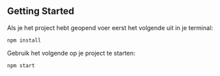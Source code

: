 
## Getting Started

Als je het project hebt geopend voer eerst het volgende uit in je terminal:

```
npm install
```

Gebruik het volgende op je project te starten:

```
npm start
```